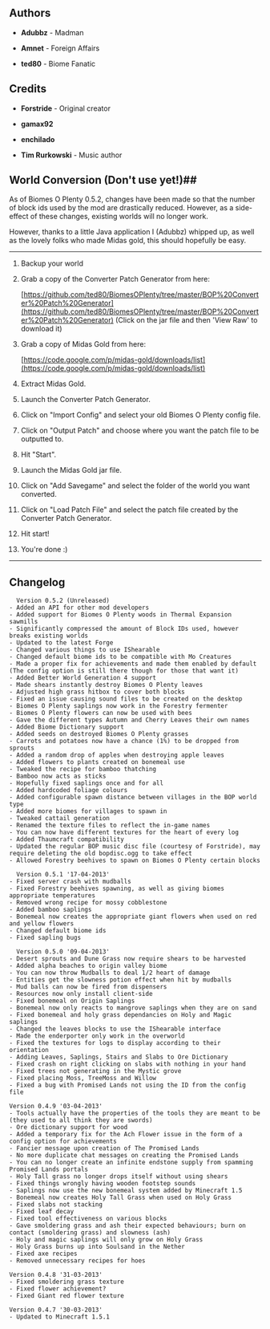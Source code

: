 ## Authors 

- **Adubbz** - Madman

- **Amnet** - Foreign Affairs

- **ted80** - Biome Fanatic

## Credits ##

- **Forstride** - Original creator
 
- **gamax92**
 
- **enchilado**
 
- **Tim Rurkowski** - Music author

## World Conversion (Don't use yet!)##
As of Biomes O Plenty 0.5.2, changes have been made so that the number of block ids used by the mod are drastically reduced. However, as a side-effect of these changes, existing worlds will no longer work.

However, thanks to a little Java application I (Adubbz) whipped up, as well as the lovely folks who made Midas gold, this should hopefully be easy.


----------

1. Backup your world

2. Grab a copy of the Converter Patch Generator from here:

	[https://github.com/ted80/BiomesOPlenty/tree/master/BOP%20Converter%20Patch%20Generator](https://github.com/ted80/BiomesOPlenty/tree/master/BOP%20Converter%20Patch%20Generator) (Click on the jar file and then 'View Raw' to download it)

3. Grab a copy of Midas Gold from here:

	[https://code.google.com/p/midas-gold/downloads/list](https://code.google.com/p/midas-gold/downloads/list)

4. Extract Midas Gold.

5. Launch the Converter Patch Generator.

6. Click on "Import Config" and select your old Biomes O Plenty config file.

7. Click on "Output Patch" and choose where you want the patch file to be outputted to.

8. Hit "Start".

9. Launch the Midas Gold jar file.

10. Click on "Add Savegame" and select the folder of the world you want converted.

11. Click on "Load Patch File" and select the patch file created by the Converter Patch Generator.

12. Hit start!

13. You're done :)

----------



## Changelog ##
      Version 0.5.2 (Unreleased)
    - Added an API for other mod developers
    - Added support for Biomes O Plenty woods in Thermal Expansion sawmills
    - Significantly compressed the amount of Block IDs used, however breaks existing worlds
    - Updated to the latest Forge
    - Changed various things to use IShearable
    - Changed default biome ids to be compatible with Mo Creatures
    - Made a proper fix for achievements and made them enabled by default (The config option is still there though for those that want it)
    - Added Better World Generation 4 support
    - Made shears instantly destroy Biomes O Plenty leaves
    - Adjusted high grass hitbox to cover both blocks
    - Fixed an issue causing sound files to be created on the desktop
    - Biomes O Plenty saplings now work in the Forestry fermenter
    - Biomes O Plenty flowers can now be used with bees 
    - Gave the different types Autumn and Cherry Leaves their own names
    - Added Biome Dictionary support
    - Added seeds on destroyed Biomes O Plenty grasses
    - Carrots and potatoes now have a chance (1%) to be dropped from sprouts
    - Added a random drop of apples when destroying apple leaves
    - Added flowers to plants created on bonemeal use
    - Tweaked the recipe for bamboo thatching
    - Bamboo now acts as sticks
    - Hopefully fixed saplings once and for all
    - Added hardcoded foliage colours
    - Added configurable spawn distance between villages in the BOP world type
    - Added more biomes for villages to spawn in
    - Tweaked cattail generation
    - Renamed the texture files to reflect the in-game names
    - You can now have different textures for the heart of every log
    - Added Thaumcraft compatibility
    - Updated the regular BOP music disc file (courtesy of Forstride), may require deleting the old bopdisc.ogg to take effect
    - Allowed Forestry beehives to spawn on Biomes O Plenty certain blocks

      Version 0.5.1 '17-04-2013'
    - Fixed server crash with mudballs 
    - Fixed Forestry beehives spawning, as well as giving biomes appropriate temperatures
    - Removed wrong recipe for mossy cobblestone
    - Added bamboo saplings
    - Bonemeal now creates the appropriate giant flowers when used on red and yellow flowers
    - Changed default biome ids
    - Fixed sapling bugs

      Version 0.5.0 '09-04-2013'
    - Desert sprouts and Dune Grass now require shears to be harvested
    - Added alpha beaches to origin valley biome
    - You can now throw Mudballs to deal 1/2 heart of damage
    - Entities get the slowness potion effect when hit by mudballs
    - Mud balls can now be fired from dispensers
    - Resources now only install client-side
    - Fixed bonemeal on Origin Saplings
    - Bonemeal now only reacts to mangrove saplings when they are on sand
    - Fixed bonemeal and holy grass dependancies on Holy and Magic saplings
    - Changed the leaves blocks to use the IShearable interface
    - Made the enderporter only work in the overworld
    - Fixed the textures for logs to display according to their orientation
    - Adding Leaves, Saplings, Stairs and Slabs to Ore Dictionary
    - Fixed crash on right clicking on slabs with nothing in your hand
    - Fixed trees not generating in the Mystic grove
    - Fixed placing Moss, TreeMoss and Willow
    - Fixed a bug with Promised Lands not using the ID from the config file
    
    Version 0.4.9 '03-04-2013'
    - Tools actually have the properties of the tools they are meant to be (they used to all think they are swords)
    - Ore dictionary support for wood
    - Added a temporary fix for the Ach Flower issue in the form of a config option for achievements
    - Fancier message upon creation of The Promised Lands
    - No more duplicate chat messages on creating the Promised Lands
    - You can no longer create an infinite endstone supply from spamming Promised Lands portals
    - Holy Tall grass no longer drops itself without using shears
    - Fixed things wrongly having wooden footstep sounds
    - Saplings now use the new bonemeal system added by Minecraft 1.5
    - Bonemeal now creates Holy Tall Grass when used on Holy Grass
    - Fixed slabs not stacking
    - Fixed leaf decay
    - Fixed tool effectiveness on various blocks
    - Gave smoldering grass and ash their expected behaviours; burn on contact (smoldering grass) and slowness (ash)
    - Holy and magic saplings will only grow on Holy Grass
    - Holy Grass burns up into Soulsand in the Nether
    - Fixed axe recipes
    - Removed unnecessary recipes for hoes
    
    Version 0.4.8 '31-03-2013' 
    - Fixed smoldering grass texture
    - Fixed flower achievement?
    - Fixed Giant red flower texture

    Version 0.4.7 '30-03-2013' 
    - Updated to Minecraft 1.5.1
